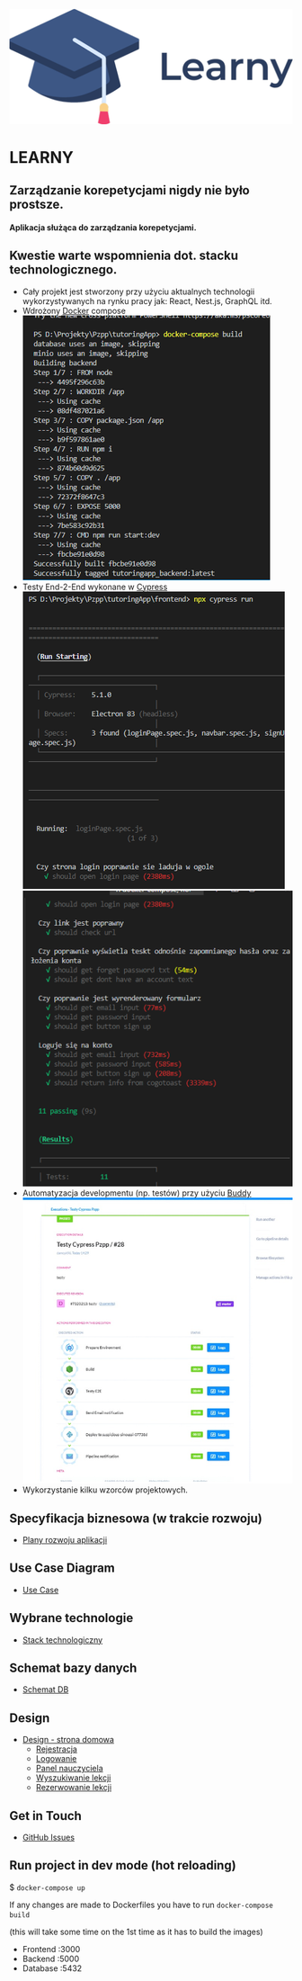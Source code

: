 ![alt text]("../../assets/logomin.png)

# LEARNY

## Zarządzanie korepetycjami nigdy nie było prostsze.

#### Aplikacja służąca do zarządzania korepetycjami.

## Kwestie warte wspomnienia dot. stacku technologicznego.

- Cały projekt jest stworzony przy użyciu aktualnych technologii wykorzystywanych na rynku pracy jak: React, Nest.js, GraphQL itd.
- Wdrożony [Docker][docker] compose
  ![alt text]("../../assets/docker.png)
- Testy End-2-End wykonane w [Cypress][cypress]
  ![alt text]("../../assets/cypress1.png)
  ![alt text]("../../assets/cypress2.png)
- Automatyzacja developmentu (np. testów) przy użyciu [Buddy][buddy]
  ![alt text]("../../assets/buddyDocs.jpg)
- Wykorzystanie kilku wzorców projektowych.

## Specyfikacja biznesowa (w trakcie rozwoju)

- [Plany rozwoju aplikacji][roadmap]

## Use Case Diagram

- [Use Case][usecase]

## Wybrane technologie

- [Stack technologiczny][stack]

## Schemat bazy danych

- [Schemat DB][database]

## Design

- [Design - strona domowa][home]
  - [Rejestracja][signup]
  - [Logowanie][login]
  - [Panel nauczyciela][panel]
  - [Wyszukiwanie lekcji][find-lesson]
  - [Rezerwowanie lekcji][book]

[home]: docs/home.md
[signup]: docs/signup.md
[login]: docs/login.md
[panel]: docs/panel.md
[find-lesson]: docs/find-lesson.md
[book]: docs/book.md
[roadmap]: docs/roadmap.md
[database]: docs/database.md
[stack]: /docs/stack.md
[usecase]: /docs/usecase.md
[buddy]: buddy.works
[cypress]: https://www.cypress.io/
[docker]: https://www.docker.com/

## Get in Touch

- [GitHub Issues][issues]

[issues]: "https://github.com/trojano31/tutoringApp/issues

## Run project in dev mode (hot reloading)

\$ `docker-compose up`

If any changes are made to Dockerfiles you have to run `docker-compose build`

(this will take some time on the 1st time as it has to build the images)

- Frontend :3000
- Backend :5000
- Database :5432
